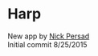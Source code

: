 # Harp

New app by <a href="http://persad.me/" title="Nick Persad">Nick Persad</a><br>
Initial commit 8/25/2015
